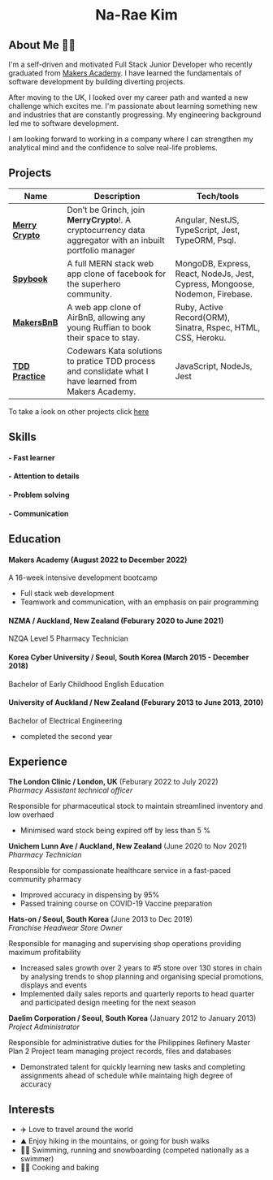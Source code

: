 <div align="center">

# Na-Rae Kim

</div>

## About Me 👩‍💻

I'm a self-driven and motivated Full Stack Junior Developer who recently graduated from [Makers Academy](https://makers.tech/). I have learned the fundamentals of software development by building diverting projects.

After moving to the UK, I looked over my career path and wanted a new challenge which excites me. I'm passionate about learning something new and industries that are constantly progressing. My engineering background led me to software development. 

I am looking forward to working in a company where I can strengthen my analytical mind and the confidence to solve real-life problems.

## Projects 

| Name                         | Description       | Tech/tools        |
| ---------------------------- | ----------------- | ----------------- |
| **[Merry Crypto](https://github.com/Nameo91/merrycrypto-deploy)** | Don’t be Grinch, join **MerryCrypto**!. A cryptocurrency data aggregator with an inbuilt portfolio manager | Angular, NestJS, TypeScript, Jest, TypeORM, Psql. |
| **[Spybook](https://github.com/Nameo91/Spybook-the-incredibles)** | A full MERN stack web app clone of facebook for the superhero community. | MongoDB, Express, React, NodeJs, Jest, Cypress, Mongoose, Nodemon, Firebase. |
| **[MakersBnB](https://github.com/Nameo91/MakersBnB-Ruffians)** | A web app clone of AirBnB, allowing any young Ruffian to book their space to stay. | Ruby, Active Record(ORM), Sinatra, Rspec, HTML, CSS, Heroku. |
| **[TDD Practice](https://github.com/Nameo91/Codewars-Kata-Solutions)** | Codewars Kata solutions to pratice TDD process and conslidate what I have learned from Makers Academy. | JavaScript, NodeJs, Jest |

To take a look on other projects click [here](https://github.com/Nameo91?tab=repositories)

## Skills
#### - Fast learner
#### - Attention to details
#### - Problem solving
#### - Communication

## Education

#### Makers Academy (August 2022 to December 2022)
A 16-week intensive development bootcamp
- Full stack web development
- Teamwork and communication, with an emphasis on pair programming

#### NZMA / Auckland, New Zealand (Feburary 2020 to June 2021)
NZQA Level 5 Pharmacy Technician

#### Korea Cyber University / Seoul, South Korea (March 2015 - December 2018)
Bachelor of Early Childhood English Education 

#### University of Auckland / New Zealand (Feburary 2013 to June 2013, 2010) 
Bachelor of Electrical Engineering
- completed the second year

## Experience

**The London Clinic / London, UK** (Feburary 2022 to July 2022)  
_Pharmacy Assistant technical officer_

Responsible for pharmaceutical stock to maintain streamlined inventory and low overhaed 
 - Minimised ward stock being expired off by less than 5 %

**Unichem Lunn Ave / Auckland, New Zealand** (June 2020 to Nov 2021)  
_Pharmacy Technician_

Responsible for compassionate healthcare service in a fast-paced community pharmacy 
 - Improved accuracy in dispensing by 95%
 - Passed training course on COVID-19 Vaccine preparation
 
**Hats-on / Seoul, South Korea** (June 2013 to Dec 2019)  
_Franchise Headwear Store Owner_

Responsible for managing and supervising shop operations providing maximum profitability
- Increased sales growth over 2 years to #5 store over 130 stores in chain by analysing trends to shop planning and organising special promotions, displays and events 
- Implemented daily sales reports and quarterly reports to head quarter and participated design meeting for the next season

**Daelim Corporation / Seoul, South Korea** (January 2012 to January 2013)
_Project Administrator_

Responsible for administrative duties for the Philippines Refinery Master Plan 2 Project team managing project records, files and databases
- Demonstrated talent for quickly learning new tasks and completing assignments ahead of schedule while maintaing high degree of accuracy

## Interests

- ✈️ Love to travel around the world
- ⛰️ Enjoy hiking in the mountains, or going for bush walks
- 🏊‍♀️ Swimming, running and snowboarding (competed nationally as a swimmer)
- 🧑‍🍳 Cooking and baking 
